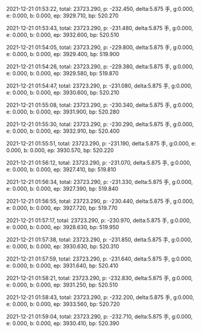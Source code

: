 2021-12-21 01:53:22, total: 23723.290, p: -232.450, delta:5.875 手, g:0.000, e: 0.000, b: 0.000, ep: 3929.710, bp: 520.270

2021-12-21 01:53:43, total: 23723.290, p: -231.480, delta:5.875 手, g:0.000, e: 0.000, b: 0.000, ep: 3932.600, bp: 520.510

2021-12-21 01:54:05, total: 23723.290, p: -229.800, delta:5.875 手, g:0.000, e: 0.000, b: 0.000, ep: 3929.400, bp: 519.900

2021-12-21 01:54:26, total: 23723.290, p: -229.380, delta:5.875 手, g:0.000, e: 0.000, b: 0.000, ep: 3929.580, bp: 519.870

2021-12-21 01:54:47, total: 23723.290, p: -231.080, delta:5.875 手, g:0.000, e: 0.000, b: 0.000, ep: 3930.600, bp: 520.210

2021-12-21 01:55:08, total: 23723.290, p: -230.340, delta:5.875 手, g:0.000, e: 0.000, b: 0.000, ep: 3931.900, bp: 520.280

2021-12-21 01:55:30, total: 23723.290, p: -230.290, delta:5.875 手, g:0.000, e: 0.000, b: 0.000, ep: 3932.910, bp: 520.400

2021-12-21 01:55:51, total: 23723.290, p: -231.190, delta:5.875 手, g:0.000, e: 0.000, b: 0.000, ep: 3930.570, bp: 520.220

2021-12-21 01:56:12, total: 23723.290, p: -231.070, delta:5.875 手, g:0.000, e: 0.000, b: 0.000, ep: 3927.410, bp: 519.810

2021-12-21 01:56:34, total: 23723.290, p: -231.330, delta:5.875 手, g:0.000, e: 0.000, b: 0.000, ep: 3927.390, bp: 519.840

2021-12-21 01:56:55, total: 23723.290, p: -230.440, delta:5.875 手, g:0.000, e: 0.000, b: 0.000, ep: 3927.720, bp: 519.770

2021-12-21 01:57:17, total: 23723.290, p: -230.970, delta:5.875 手, g:0.000, e: 0.000, b: 0.000, ep: 3928.630, bp: 519.950

2021-12-21 01:57:38, total: 23723.290, p: -231.850, delta:5.875 手, g:0.000, e: 0.000, b: 0.000, ep: 3930.630, bp: 520.310

2021-12-21 01:57:59, total: 23723.290, p: -231.640, delta:5.875 手, g:0.000, e: 0.000, b: 0.000, ep: 3931.640, bp: 520.410

2021-12-21 01:58:21, total: 23723.290, p: -232.830, delta:5.875 手, g:0.000, e: 0.000, b: 0.000, ep: 3931.250, bp: 520.510

2021-12-21 01:58:43, total: 23723.290, p: -232.200, delta:5.875 手, g:0.000, e: 0.000, b: 0.000, ep: 3933.560, bp: 520.720

2021-12-21 01:59:04, total: 23723.290, p: -232.710, delta:5.875 手, g:0.000, e: 0.000, b: 0.000, ep: 3930.410, bp: 520.390